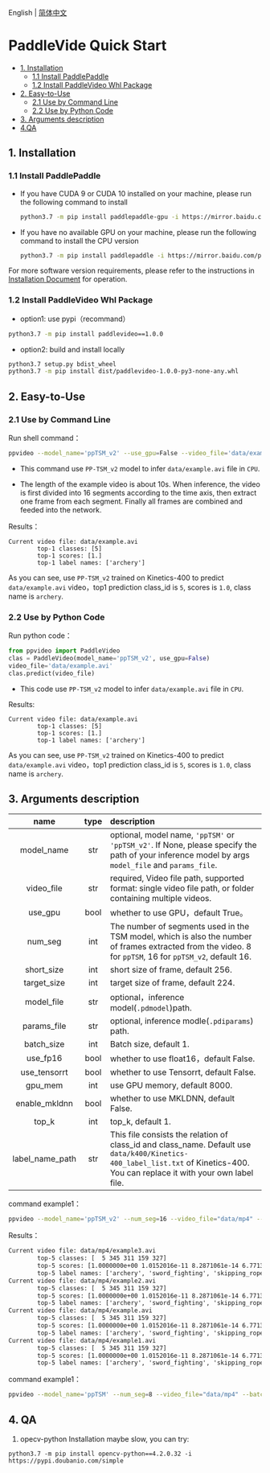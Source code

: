 English | [简体中文](../zh-CN/whl_en.md)

# PaddleVide Quick Start

- [1. Installation](#1)
  - [1.1 Install PaddlePaddle](#11)
  - [1.2 Install PaddleVideo Whl Package](#12)
- [2. Easy-to-Use](#2)
  - [2.1 Use by Command Line](#21)
  - [2.2 Use by Python Code](#22)
- [3. Arguments description](#3)
- [4.QA](#4)

## 1. Installation

<a name="11"></a>
### 1.1 Install PaddlePaddle

- If you have CUDA 9 or CUDA 10 installed on your machine, please run the following command to install

  ```bash
  python3.7 -m pip install paddlepaddle-gpu -i https://mirror.baidu.com/pypi/simple
  ```

- If you have no available GPU on your machine, please run the following command to install the CPU version

  ```bash
  python3.7 -m pip install paddlepaddle -i https://mirror.baidu.com/pypi/simple
  ```

For more software version requirements, please refer to the instructions in [Installation Document](https://www.paddlepaddle.org.cn/install/quick) for operation.


<a name="12"></a>
### 1.2 Install PaddleVideo Whl Package
- option1: use pypi（recommand）

```bash
python3.7 -m pip install paddlevideo==1.0.0
```


- option2: build and install locally
```bash
python3.7 setup.py bdist_wheel
python3.7 -m pip install dist/paddlevideo-1.0.0-py3-none-any.whl
```


## 2. Easy-to-Use

<a name="21"></a>
### 2.1 Use by Command Line

Run shell command：
```bash
ppvideo --model_name='ppTSM_v2' --use_gpu=False --video_file='data/example.avi'
```

- This command use `PP-TSM_v2` model to infer `data/example.avi` file in `CPU`.

- The length of the example video is about 10s. When inference, the video is first divided into 16 segments according to the time axis, then extract one frame from each segment. Finally all frames are combined and feeded into the network.

Results：

```
Current video file: data/example.avi
        top-1 classes: [5]
        top-1 scores: [1.]
        top-1 label names: ['archery']
```

As you can see, use `PP-TSM_v2` trained on Kinetics-400 to predict `data/example.avi` video，top1 prediction class_id is `5`, scores is `1.0`, class name is `archery`.

<a name="22"></a>
### 2.2 Use by Python Code

Run python code：

```python
from ppvideo import PaddleVideo
clas = PaddleVideo(model_name='ppTSM_v2', use_gpu=False)
video_file='data/example.avi'
clas.predict(video_file)
```

- This code use `PP-TSM_v2` model to infer `data/example.avi` file in `CPU`.

Results:
```
Current video file: data/example.avi
        top-1 classes: [5]
        top-1 scores: [1.]
        top-1 label names: ['archery']
```

As you can see, use `PP-TSM_v2` trained on Kinetics-400 to predict `data/example.avi` video，top1 prediction class_id is `5`, scores is `1.0`, class name is `archery`.

<a name="3"></a>
## 3. Arguments description

| name | type | description |
| :---: | :---: | :--- |
| model_name | str | optional, model name, `'ppTSM'` or `'ppTSM_v2'`. If None, please specify the path of your inference model by args `model_file` and `params_file`. |
| video_file | str | required, Video file path, supported format: single video file path, or folder containing multiple videos. |
| use_gpu | bool | whether to use GPU，default True。 |
| num_seg | int | The number of segments used in the TSM model, which is also the number of frames extracted from the video. 8 for `ppTSM`, 16 for `ppTSM_v2`, default 16. |
| short_size | int |  short size of frame, default 256.|
| target_size | int | target size of frame, default 224.|
| model_file | str | optional，inference model(`.pdmodel`)path. |
| params_file | str | optional, inference modle(`.pdiparams`) path. |
| batch_size | int | Batch size, default 1.|
| use_fp16 | bool | whether to use float16，default False.|
| use_tensorrt | bool| whether to use Tensorrt, default False.|
| gpu_mem | int | use GPU memory, default 8000.|
| enable_mkldnn | bool | whether to use MKLDNN, default False.|
| top_k | int | top_k, default 1. |
| label_name_path | str | This file consists the relation of class_id and class_name. Default use `data/k400/Kinetics-400_label_list.txt` of Kinetics-400. You can replace it with your own label file. |

command example1：
```bash
ppvideo --model_name='ppTSM_v2' --num_seg=16 --video_file="data/mp4" --batch_size=2  --top_k=5
```


Results：
```txt
Current video file: data/mp4/example3.avi
        top-5 classes: [  5 345 311 159 327]
        top-5 scores: [1.0000000e+00 1.0152016e-11 8.2871061e-14 6.7713670e-14 5.0752070e-14]
        top-5 label names: ['archery', 'sword_fighting', 'skipping_rope', 'hula_hooping', 'spray_painting']
Current video file: data/mp4/example2.avi
        top-5 classes: [  5 345 311 159 327]
        top-5 scores: [1.0000000e+00 1.0152016e-11 8.2871061e-14 6.7713670e-14 5.0752070e-14]
        top-5 label names: ['archery', 'sword_fighting', 'skipping_rope', 'hula_hooping', 'spray_painting']
Current video file: data/mp4/example.avi
        top-5 classes: [  5 345 311 159 327]
        top-5 scores: [1.0000000e+00 1.0152016e-11 8.2871061e-14 6.7713670e-14 5.0752070e-14]
        top-5 label names: ['archery', 'sword_fighting', 'skipping_rope', 'hula_hooping', 'spray_painting']
Current video file: data/mp4/example1.avi
        top-5 classes: [  5 345 311 159 327]
        top-5 scores: [1.0000000e+00 1.0152016e-11 8.2871061e-14 6.7713670e-14 5.0752070e-14]
        top-5 label names: ['archery', 'sword_fighting', 'skipping_rope', 'hula_hooping', 'spray_painting']
```

command example1：
```bash
ppvideo --model_name='ppTSM' --num_seg=8 --video_file="data/mp4" --batch_size=2  --top_k=5
```

<a name="4"></a>
## 4. QA

1. opecv-python Installation maybe slow, you can try:
```
python3.7 -m pip install opencv-python==4.2.0.32 -i https://pypi.doubanio.com/simple
```

